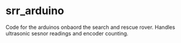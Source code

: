 # srr_arduino
Code for the arduinos onbaord the search and rescue rover. Handles ultrasonic sesnor readings and encoder counting.
